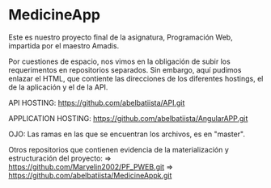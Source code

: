 # MedicineApp
Este es nuestro proyecto final de la asignatura, Programación Web, impartida por el maestro Amadis.

Por cuestiones de espacio, nos vimos en la obligación de subir los requerimentos en repositorios separados.
Sin embargo, aquí pudimos enlazar el HTML, que contiente las direcciones de los diferentes hostings, el de la aplicación y el de la API.

API HOSTING:
https://github.com/abelbatiista/API.git

APPLICATION HOSTING:
https://github.com/abelbatiista/AngularAPP.git

OJO: Las ramas en las que se encuentran los archivos, es en "master".


Otros repositorios que contienen evidencia de la materialización y estructuración del proyecto:
=> https://github.com/Maryelin2002/PF_PWEB.git
=> https://github.com/abelbatiista/MedicineAppk.git

